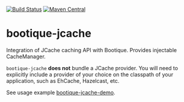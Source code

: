 [![Build Status](https://travis-ci.org/bootique/bootique-jcache.svg)](https://travis-ci.org/bootique/bootique-jcache)
[![Maven Central](https://maven-badges.herokuapp.com/maven-central/io.bootique.jcache/bootique-jcache/badge.svg)](https://maven-badges.herokuapp.com/maven-central/io.bootique.jcache/bootique-jcache/)

# bootique-jcache

Integration of JCache caching API with Bootique. Provides injectable CacheManager. 

`bootique-jcache` **does not** bundle a JCache provider. You will need to explicitly include a provider of your choice 
on the classpath of your application, such as EhCache, Hazelcast, etc.

See usage example [bootique-jcache-demo](https://github.com/bootique-examples/bootique-jcache-demo).
